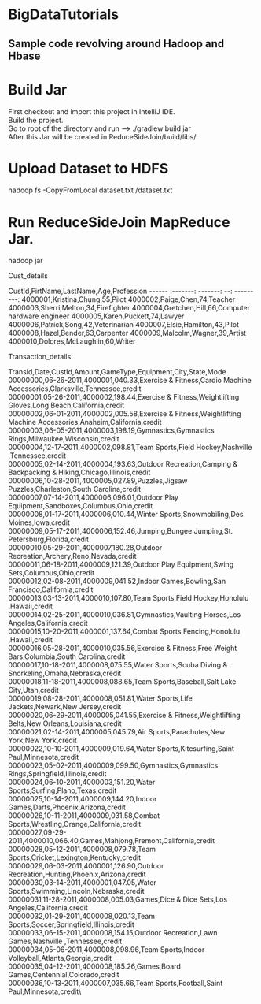 # BigDataTutorials
## Sample code revolving around Hadoop and Hbase 


# Build Jar
First checkout and import this project in IntelliJ IDE.\
Build the project.\
Go to root of the directory and run --> ./gradlew build jar\
After this Jar will be created in ReduceSideJoin/build/libs/


# Upload Dataset to HDFS
hadoop fs -CopyFromLocal dataset.txt /dataset.txt

# Run ReduceSideJoin MapReduce Jar.
hadoop jar <jarName> <inputDatasetPathAndFile> <outputDirectory>
  
  

Cust_details

CustId,FirtName,LastName,Age,Profession
------ :-------: -------: --: ---------:
4000001,Kristina,Chung,55,Pilot
4000002,Paige,Chen,74,Teacher
4000003,Sherri,Melton,34,Firefighter
4000004,Gretchen,Hill,66,Computer hardware engineer
4000005,Karen,Puckett,74,Lawyer
4000006,Patrick,Song,42,Veterinarian
4000007,Elsie,Hamilton,43,Pilot
4000008,Hazel,Bender,63,Carpenter
4000009,Malcolm,Wagner,39,Artist
4000010,Dolores,McLaughlin,60,Writer

Transaction_details

TransId,Date,CustId,Amount,GameType,Equipment,City,State,Mode
00000000,06-26-2011,4000001,040.33,Exercise & Fitness,Cardio Machine Accessories,Clarksville,Tennessee,credit \
00000001,05-26-2011,4000002,198.44,Exercise & Fitness,Weightlifting Gloves,Long Beach,California,credit \
00000002,06-01-2011,4000002,005.58,Exercise & Fitness,Weightlifting Machine Accessories,Anaheim,California,credit \
00000003,06-05-2011,4000003,198.19,Gymnastics,Gymnastics Rings,Milwaukee,Wisconsin,credit\
00000004,12-17-2011,4000002,098.81,Team Sports,Field Hockey,Nashville  ,Tennessee,credit \
00000005,02-14-2011,4000004,193.63,Outdoor Recreation,Camping & Backpacking & Hiking,Chicago,Illinois,credit \
00000006,10-28-2011,4000005,027.89,Puzzles,Jigsaw Puzzles,Charleston,South Carolina,credit \
00000007,07-14-2011,4000006,096.01,Outdoor Play Equipment,Sandboxes,Columbus,Ohio,credit \
00000008,01-17-2011,4000006,010.44,Winter Sports,Snowmobiling,Des Moines,Iowa,credit \
00000009,05-17-2011,4000006,152.46,Jumping,Bungee Jumping,St. Petersburg,Florida,credit \
00000010,05-29-2011,4000007,180.28,Outdoor Recreation,Archery,Reno,Nevada,credit \
00000011,06-18-2011,4000009,121.39,Outdoor Play Equipment,Swing Sets,Columbus,Ohio,credit \
00000012,02-08-2011,4000009,041.52,Indoor Games,Bowling,San Francisco,California,credit\
00000013,03-13-2011,4000010,107.80,Team Sports,Field Hockey,Honolulu  ,Hawaii,credit\
00000014,02-25-2011,4000010,036.81,Gymnastics,Vaulting Horses,Los Angeles,California,credit\
00000015,10-20-2011,4000001,137.64,Combat Sports,Fencing,Honolulu  ,Hawaii,credit\
00000016,05-28-2011,4000010,035.56,Exercise & Fitness,Free Weight Bars,Columbia,South Carolina,credit\
00000017,10-18-2011,4000008,075.55,Water Sports,Scuba Diving & Snorkeling,Omaha,Nebraska,credit\
00000018,11-18-2011,4000008,088.65,Team Sports,Baseball,Salt Lake City,Utah,credit\
00000019,08-28-2011,4000008,051.81,Water Sports,Life Jackets,Newark,New Jersey,credit\
00000020,06-29-2011,4000005,041.55,Exercise & Fitness,Weightlifting Belts,New Orleans,Louisiana,credit\
00000021,02-14-2011,4000005,045.79,Air Sports,Parachutes,New York,New York,credit\
00000022,10-10-2011,4000009,019.64,Water Sports,Kitesurfing,Saint Paul,Minnesota,credit\
00000023,05-02-2011,4000009,099.50,Gymnastics,Gymnastics Rings,Springfield,Illinois,credit\
00000024,06-10-2011,4000003,151.20,Water Sports,Surfing,Plano,Texas,credit\
00000025,10-14-2011,4000009,144.20,Indoor Games,Darts,Phoenix,Arizona,credit\
00000026,10-11-2011,4000009,031.58,Combat Sports,Wrestling,Orange,California,credit\
00000027,09-29-2011,4000010,066.40,Games,Mahjong,Fremont,California,credit\
00000028,05-12-2011,4000008,079.78,Team Sports,Cricket,Lexington,Kentucky,credit\
00000029,06-03-2011,4000001,126.90,Outdoor Recreation,Hunting,Phoenix,Arizona,credit\
00000030,03-14-2011,4000001,047.05,Water Sports,Swimming,Lincoln,Nebraska,credit\
00000031,11-28-2011,4000008,005.03,Games,Dice & Dice Sets,Los Angeles,California,credit\
00000032,01-29-2011,4000008,020.13,Team Sports,Soccer,Springfield,Illinois,credit\
00000033,06-15-2011,4000008,154.15,Outdoor Recreation,Lawn Games,Nashville  ,Tennessee,credit\
00000034,05-06-2011,4000008,098.96,Team Sports,Indoor Volleyball,Atlanta,Georgia,credit\
00000035,04-12-2011,4000008,185.26,Games,Board Games,Centennial,Colorado,credit\
00000036,10-13-2011,4000007,035.66,Team Sports,Football,Saint Paul,Minnesota,credit\
